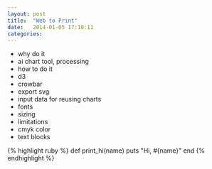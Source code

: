 ```yaml
---
layout: post
title:  "Web to Print"
date:   2014-01-05 17:10:11
categories:
---
```




- why do it
- ai chart tool, processing
- how to do it
- d3
- crowbar
- export svg
- input data for reusing charts
- fonts
- sizing
- limitations
- cmyk color
- text blocks






{% highlight ruby %}
def print_hi(name)
  puts "Hi, #{name}"
end
{% endhighlight %}


